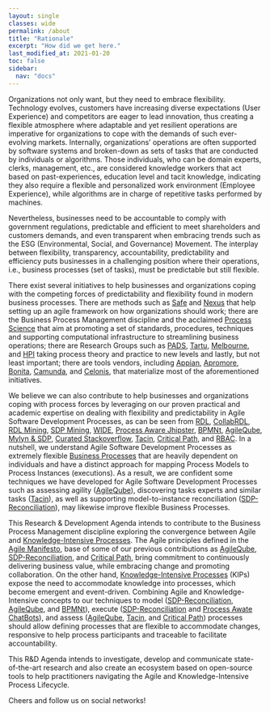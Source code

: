 ```yaml
---
layout: single
classes: wide
permalink: /about
title: "Rationale"
excerpt: "How did we get here."
last_modified_at: 2021-01-20
toc: false
sidebar:
  nav: "docs"
---
```


Organizations not only want, but they need to embrace flexibility. Technology evolves, customers have increasing diverse expectations (User Experience) and competitors are eager to lead innovation, thus creating a flexible atmosphere where adaptable and yet resilient operations are imperative for organizations to cope with the demands of such ever-evolving markets. Internally, organizations’ operations are often supported by software systems and broken-down as sets of tasks that are conducted by individuals or algorithms. Those individuals, who can be domain experts, clerks, management, etc., are considered knowledge workers that act based on past-experiences, education level and tacit knowledge, indicating they also require a flexible and personalized work environment (Employee Experience), while algorithms are in charge of repetitive tasks performed by machines.

Nevertheless, businesses need to be accountable to comply with government regulations, predictable and efficient to meet shareholders and customers demands, and even transparent when embracing trends such as the ESG (Environmental, Social, and Governance) Movement. The interplay between flexibility, transparency, accountability, predictability and efficiency puts businesses in a challenging position where their operations, i.e., business processes (set of tasks), must be predictable but still flexible.

There exist several initiatives to help businesses and organizations coping with the competing forces of predictability and flexibility found in modern business processes. There are methods such as
[Safe](https://www.scaledagileframework.com/) and
[Nexus](https://www.scrum.org/resources/nexus-guide) that help setting up an agile framework on how organizations should work; there are the Business Process Management discipline and the acclaimed
[Process Science](https://process-science.net) that aim at promoting a set of standards, procedures, techniques and supporting computational infrastructure to streamlining business operations; there are Research Groups such as
[PADS](https://www.pads.rwth-aachen.de/cms/~pnbx/PADS/lidx/1/),
[Tartu](http://kodu.ut.ee/~dumas/),
[Melbourne](https://cis.unimelb.edu.au/information-systems/bpm/), and
[HPI](https://bpt.hpi.uni-potsdam.de/people/mathias-weske) taking process theory and practice to new levels and lastly, but not least important; there are tools vendors, including
[Appian](https://www.appian.com/),
[Apromore](https://apromore.org/),
[Bonita](https://www.bonitasoft.com/),
[Camunda](https://camunda.com/), and
[Celonis](https://www.celonis.com/), that materialize most of the aforementioned initiatives.

We believe we can also contribute to help businesses and organizations coping with process forces by leveraging on our proven practical and academic expertise on dealing with flexibility and predictability in Agile Software Development Processes, as can be seen from
[RDL](https://ieeexplore.ieee.org/document/1271169),
[CollabRDL](https://www.sciencedirect.com/science/article/abs/pii/S0164121217300225?via%3Dihub),
[RDL Mining](https://dblp.org/rec/conf/cibse/GomesOCA14),
[SDP Mining](https://dl.acm.org/doi/10.1145/2695664.2696046),
[WIDE](https://comap.ca/index.php?MenuItemID=11),
[Process Aware Jhipster](TODO),
[BPMNt](https://www.sciencedirect.com/science/article/abs/pii/S0950584914002031?via%3Dihub),
[AgileQube](https://ieeexplore.ieee.org/document/9072369),
[Mylyn & SDP](https://journal-bcs.springeropen.com/articles/10.1186/s13173-020-00100-8),
[Curated Stackoverflow](https://doi.org/10.1371/journal.pone.0243852),
[Tacin](https://ieeexplore.ieee.org/document/9279201),
[Critical Path](http://ksiresearchorg.ipage.com/seke/seke19paper/seke19paper_4.pdf), and
[RBAC](https://link.springer.com/article/10.1007%2Fs10207-016-0314-4). In a nutshell, we understand Agile Software Development Processes as extremely flexible
[Business Processes](https://link.springer.com/book/10.1007/978-3-662-56509-4) that are heavily dependent on individuals and have a distinct approach for mapping Process Models to Process Instances (executions). As a result, we are confident some techniques we have developed for Agile Software Development Processes such as assessing agility
([AgileQube](https://ieeexplore.ieee.org/document/9072369)), discovering tasks experts and similar tasks
([Tacin](https://ieeexplore.ieee.org/document/9279201)), as well as supporting model-to-instance reconciliation
([SDP-Reconciliation](https://dl.acm.org/doi/10.1145/2695664.2696046)), may likewise improve flexible Business Processes.

This Research & Development Agenda intends to contribute to the Business Process Management discipline exploring the convergence between Agile and
[Knowledge-Intensive Processes](https://link.springer.com/article/10.1007/s13740-014-0038-4). The Agile principles defined in the
[Agile Manifesto](https://agilemanifesto.org/), base of some of our previous contributions as
[AgileQube](https://ieeexplore.ieee.org/document/9072369),
[SDP-Reconciliation](https://dl.acm.org/doi/10.1145/2695664.2696046), and
[Critical Path](http://ksiresearchorg.ipage.com/seke/seke19paper/seke19paper_4.pdf), bring commitment to continuously delivering business value, while embracing change and promoting collaboration. On the other hand,
[Knowledge-Intensive Processes](https://link.springer.com/article/10.1007/s13740-014-0038-4) (KIPs) expose the need to accommodate knowledge into processes, which become emergent and event-driven. Combining Agile and Knowledge-Intensive concepts to our techniques to model
([SDP-Reconciliation](https://dl.acm.org/doi/10.1145/2695664.2696046),
[AgileQube](https://ieeexplore.ieee.org/document/9072369), and
[BPMNt](https://www.sciencedirect.com/science/article/abs/pii/S0950584914002031?via%3Dihub)), execute
([SDP-Reconciliation](https://dl.acm.org/doi/10.1145/2695664.2696046) and
[Process Awate ChatBots](https://github.com/luis-f-lins/process-aware-conversational-agent)), and assess
([AgileQube](https://ieeexplore.ieee.org/document/9072369),
[Tacin](https://ieeexplore.ieee.org/document/9279201), and
[Critical Path](http://ksiresearchorg.ipage.com/seke/seke19paper/seke19paper_4.pdf)) processes should allow defining processes that are flexible to accommodate changes, responsive to help process participants and traceable to facilitate accountability.

This R&D Agenda intends to investigate, develop and communicate state-of-the-art research and also create an ecosystem based on open-source tools to help practitioners navigating the Agile and Knowledge-Intensive Process Lifecycle.

Cheers and follow us on social networks!

